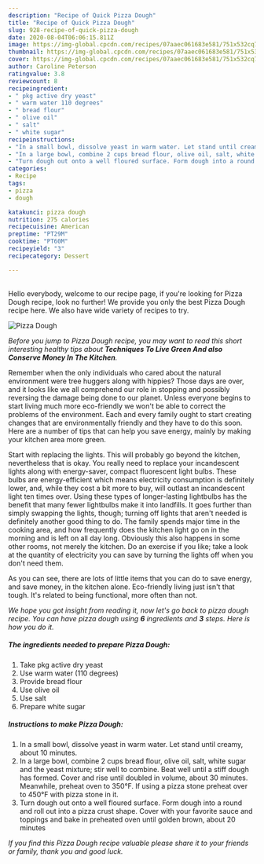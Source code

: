 ```yaml
---
description: "Recipe of Quick Pizza Dough"
title: "Recipe of Quick Pizza Dough"
slug: 928-recipe-of-quick-pizza-dough
date: 2020-08-04T06:06:15.811Z
image: https://img-global.cpcdn.com/recipes/07aaec061683e581/751x532cq70/pizza-dough-recipe-main-photo.jpg
thumbnail: https://img-global.cpcdn.com/recipes/07aaec061683e581/751x532cq70/pizza-dough-recipe-main-photo.jpg
cover: https://img-global.cpcdn.com/recipes/07aaec061683e581/751x532cq70/pizza-dough-recipe-main-photo.jpg
author: Caroline Peterson
ratingvalue: 3.8
reviewcount: 8
recipeingredient:
- " pkg active dry yeast"
- " warm water 110 degrees"
- " bread flour"
- " olive oil"
- " salt"
- " white sugar"
recipeinstructions:
- "In a small bowl, dissolve yeast in warm water. Let stand until creamy, about 10 minutes."
- "In a large bowl, combine 2 cups bread flour, olive oil, salt, white sugar and the yeast mixture; stir well to combine. Beat well until a stiff dough has formed. Cover and rise until doubled in volume, about 30 minutes. Meanwhile, preheat oven to 350°F. If using a pizza stone preheat over to 450°F with pizza stone in it."
- "Turn dough out onto a well floured surface. Form dough into a round and roll out into a pizza crust shape. Cover with your favorite sauce and toppings and bake in preheated oven until golden brown, about 20 minutes"
categories:
- Recipe
tags:
- pizza
- dough

katakunci: pizza dough 
nutrition: 275 calories
recipecuisine: American
preptime: "PT29M"
cooktime: "PT60M"
recipeyield: "3"
recipecategory: Dessert

---
```

<br>
Hello everybody, welcome to our recipe page, if you're looking for Pizza Dough recipe, look no further! We provide you only the best Pizza Dough recipe here. We also have wide variety of recipes to try.
<br>


![Pizza Dough](https://img-global.cpcdn.com/recipes/07aaec061683e581/751x532cq70/pizza-dough-recipe-main-photo.jpg)

<i>Before you jump to Pizza Dough recipe, you may want to read this short interesting healthy tips about 
<strong>Techniques To Live Green And also Conserve Money In The Kitchen</strong>.</i>
</br>

Remember when the only individuals who cared about the natural environment were tree huggers along with hippies? Those days are over, and it looks like we all comprehend our role in stopping and possibly reversing the damage being done to our planet. Unless everyone begins to start living much more eco-friendly we won't be able to correct the problems of the environment. Each and every family ought to start creating changes that are environmentally friendly and they have to do this soon. Here are a number of tips that can help you save energy, mainly by making your kitchen area more green.

Start with replacing the lights. This will probably go beyond the kitchen, nevertheless that is okay. You really need to replace your incandescent lights along with energy-saver, compact fluorescent light bulbs. These bulbs are energy-efficient which means electricity consumption is definitely lower, and, while they cost a bit more to buy, will outlast an incandescent light ten times over. Using these types of longer-lasting lightbulbs has the benefit that many fewer lightbulbs make it into landfills. It goes further than simply swapping the lights, though; turning off lights that aren't needed is definitely another good thing to do. The family spends major time in the cooking area, and how frequently does the kitchen light go on in the morning and is left on all day long. Obviously this also happens in some other rooms, not merely the kitchen. Do an exercise if you like; take a look at the quantity of electricity you can save by turning the lights off when you don't need them.

As you can see, there are lots of little items that you can do to save energy, and save money, in the kitchen alone. Eco-friendly living just isn't that tough. It's related to being functional, more often than not.


<i>We hope you got insight from reading it, now let's go back to pizza dough recipe. You can have pizza dough using <strong>6</strong> ingredients and <strong>3</strong> steps. Here is how you do it.
</i>

##### The ingredients needed to prepare Pizza Dough:

1. Take  pkg active dry yeast
1. Use  warm water (110 degrees)
1. Provide  bread flour
1. Use  olive oil
1. Use  salt
1. Prepare  white sugar


##### Instructions to make Pizza Dough:

1. In a small bowl, dissolve yeast in warm water. Let stand until creamy, about 10 minutes.
1. In a large bowl, combine 2 cups bread flour, olive oil, salt, white sugar and the yeast mixture; stir well to combine. Beat well until a stiff dough has formed. Cover and rise until doubled in volume, about 30 minutes. Meanwhile, preheat oven to 350°F. If using a pizza stone preheat over to 450°F with pizza stone in it.
1. Turn dough out onto a well floured surface. Form dough into a round and roll out into a pizza crust shape. Cover with your favorite sauce and toppings and bake in preheated oven until golden brown, about 20 minutes


<i>If you find this Pizza Dough recipe valuable please share it to your friends or family, thank you and good luck.</i>
